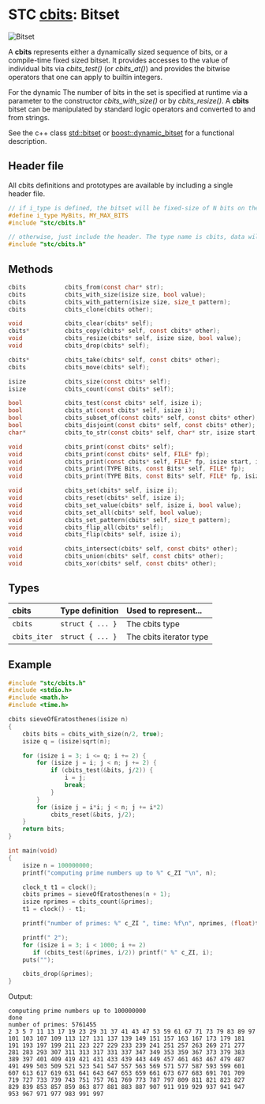 # STC [cbits](../include/stc/cbits.h): Bitset
![Bitset](pics/bitset.jpg)

A **cbits** represents either a dynamically sized sequence of bits, or a compile-time fixed sized bitset. It provides accesses to the value of individual bits via *cbits_test()* (or *cbits_at()*) and provides the bitwise operators that one can apply to builtin integers.

For the dynamic The number of bits in the set is specified at runtime via a parameter to the constructor *cbits_with_size()* or by *cbits_resize()*. A **cbits** bitset can be manipulated by standard logic operators and converted to and from strings.

See the c++ class [std::bitset](https://en.cppreference.com/w/cpp/utility/bitset) or
[boost::dynamic_bitset](https://www.boost.org/doc/libs/release/libs/dynamic_bitset/dynamic_bitset.html)
for a functional description.

## Header file
All cbits definitions and prototypes are available by including a single header file.

```c
// if i_type is defined, the bitset will be fixed-size of N bits on the stack, and with the given type name.
#define i_type MyBits, MY_MAX_BITS
#include "stc/cbits.h"

// otherwise, just include the header. The type name is cbits, data will be dynamically allocated.
#include "stc/cbits.h"
```
## Methods

```c
cbits           cbits_from(const char* str);
cbits           cbits_with_size(isize size, bool value);                // size must be <= N if N is defined
cbits           cbits_with_pattern(isize size, size_t pattern);
cbits           cbits_clone(cbits other);

void            cbits_clear(cbits* self);
cbits*          cbits_copy(cbits* self, const cbits* other);
void            cbits_resize(cbits* self, isize size, bool value);      // NB! only for dynamic bitsets!
void            cbits_drop(cbits* self);

cbits*          cbits_take(cbits* self, const cbits* other);            // give other to self
cbits           cbits_move(cbits* self);                                // transfer self to caller

isize           cbits_size(const cbits* self);
isize           cbits_count(const cbits* self);                         // count number of bits set

bool            cbits_test(const cbits* self, isize i);
bool            cbits_at(const cbits* self, isize i);                   // cbits_test() with bounds check.
bool            cbits_subset_of(const cbits* self, const cbits* other); // is set a subset of other?
bool            cbits_disjoint(const cbits* self, const cbits* other);  // no common bits
char*           cbits_to_str(const cbits* self, char* str, isize start, isize stop);

void            cbits_print(const cbits* self);
void            cbits_print(const cbits* self, FILE* fp);
void            cbits_print(const cbits* self, FILE* fp, isize start, isize stop);
void            cbits_print(TYPE Bits, const Bits* self, FILE* fp);     // for fixed size bitsets
void            cbits_print(TYPE Bits, const Bits* self, FILE* fp, isize start, isize stop);

void            cbits_set(cbits* self, isize i);
void            cbits_reset(cbits* self, isize i);
void            cbits_set_value(cbits* self, isize i, bool value);
void            cbits_set_all(cbits* self, bool value);
void            cbits_set_pattern(cbits* self, size_t pattern);
void            cbits_flip_all(cbits* self);
void            cbits_flip(cbits* self, isize i);

void            cbits_intersect(cbits* self, const cbits* other);
void            cbits_union(cbits* self, const cbits* other);
void            cbits_xor(cbits* self, const cbits* other);             // set of disjoint bits
```

## Types

| cbits               | Type definition           | Used to represent...         |
|:--------------------|:--------------------------|:-----------------------------|
| `cbits`             | `struct { ... }`          | The cbits type               |
| `cbits_iter`        | `struct { ... }`          | The cbits iterator type      |

## Example
```c
#include "stc/cbits.h"
#include <stdio.h>
#include <math.h>
#include <time.h>

cbits sieveOfEratosthenes(isize n)
{
    cbits bits = cbits_with_size(n/2, true);
    isize q = (isize)sqrt(n);

    for (isize i = 3; i <= q; i += 2) {
        for (isize j = i; j < n; j += 2) {
            if (cbits_test(&bits, j/2)) {
                i = j;
                break;
            }
        }
        for (isize j = i*i; j < n; j += i*2)
            cbits_reset(&bits, j/2);
    }
    return bits;
}

int main(void)
{
    isize n = 100000000;
    printf("computing prime numbers up to %" c_ZI "\n", n);

    clock_t t1 = clock();
    cbits primes = sieveOfEratosthenes(n + 1);
    isize nprimes = cbits_count(&primes);
    t1 = clock() - t1;

    printf("number of primes: %" c_ZI ", time: %f\n", nprimes, (float)t1/CLOCKS_PER_SEC);

    printf(" 2");
    for (isize i = 3; i < 1000; i += 2)
       if (cbits_test(&primes, i/2)) printf(" %" c_ZI, i);
    puts("");

    cbits_drop(&primes);
}
```
Output:
```
computing prime numbers up to 100000000
done
number of primes: 5761455
2 3 5 7 11 13 17 19 23 29 31 37 41 43 47 53 59 61 67 71 73 79 83 89 97 101 103 107 109 113 127 131 137 139 149 151 157 163 167 173 179 181 191 193 197 199 211 223 227 229 233 239 241 251 257 263 269 271 277 281 283 293 307 311 313 317 331 337 347 349 353 359 367 373 379 383 389 397 401 409 419 421 431 433 439 443 449 457 461 463 467 479 487 491 499 503 509 521 523 541 547 557 563 569 571 577 587 593 599 601 607 613 617 619 631 641 643 647 653 659 661 673 677 683 691 701 709 719 727 733 739 743 751 757 761 769 773 787 797 809 811 821 823 827 829 839 853 857 859 863 877 881 883 887 907 911 919 929 937 941 947 953 967 971 977 983 991 997
```
